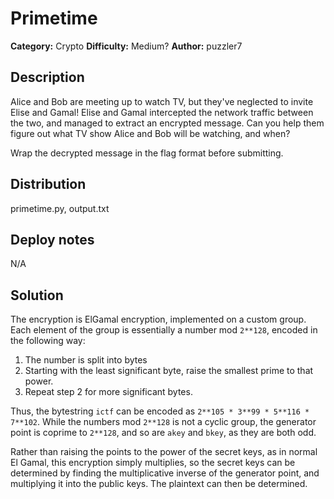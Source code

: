# Primetime
**Category:** Crypto
**Difficulty:** Medium?
**Author:** puzzler7

## Description

Alice and Bob are meeting up to watch TV, but they've neglected to invite Elise and Gamal! Elise and Gamal intercepted the network traffic between the two, and managed to extract an encrypted message. Can you help them figure out what TV show Alice and Bob will be watching, and when?

Wrap the decrypted message in the flag format before submitting.

## Distribution

primetime.py, output.txt

## Deploy notes

N/A

## Solution

The encryption is ElGamal encryption, implemented on a custom group. Each element of the group is essentially a number mod `2**128`, encoded in the following way:

1. The number is split into bytes
2. Starting with the least significant byte, raise the smallest prime to that power.
3. Repeat step 2 for more significant bytes.

Thus, the bytestring `ictf` can be encoded as `2**105 * 3**99 * 5**116 * 7**102`. While the numbers mod `2**128` is not a cyclic group, the generator point is coprime to `2**128`, and so are `akey` and `bkey`, as they are both odd.

Rather than raising the points to the power of the secret keys, as in normal El Gamal, this encryption simply multiplies, so the secret keys can be determined by finding the multiplicative inverse of the generator point, and multiplying it into the public keys. The plaintext can then be determined.
